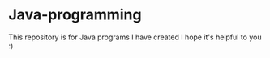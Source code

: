 # Java-programming
This repository is for Java programs I have created
I hope it's helpful to you :)
